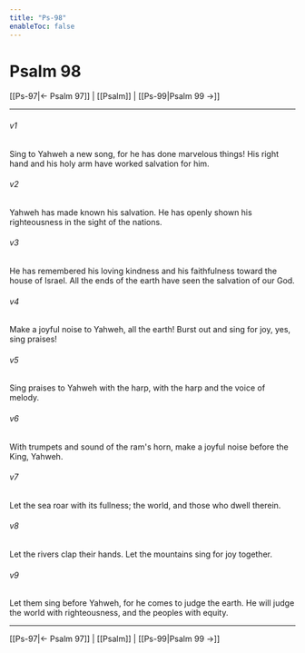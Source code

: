 ```yaml
---
title: "Ps-98"
enableToc: false
---
```

# Psalm 98

[[Ps-97|← Psalm 97]] | [[Psalm]] | [[Ps-99|Psalm 99 →]]
***



###### v1 
Sing to Yahweh a new song, for he has done marvelous things! His right hand and his holy arm have worked salvation for him. 

###### v2 
Yahweh has made known his salvation. He has openly shown his righteousness in the sight of the nations. 

###### v3 
He has remembered his loving kindness and his faithfulness toward the house of Israel. All the ends of the earth have seen the salvation of our God. 

###### v4 
Make a joyful noise to Yahweh, all the earth! Burst out and sing for joy, yes, sing praises! 

###### v5 
Sing praises to Yahweh with the harp, with the harp and the voice of melody. 

###### v6 
With trumpets and sound of the ram's horn, make a joyful noise before the King, Yahweh. 

###### v7 
Let the sea roar with its fullness; the world, and those who dwell therein. 

###### v8 
Let the rivers clap their hands. Let the mountains sing for joy together. 

###### v9 
Let them sing before Yahweh, for he comes to judge the earth. He will judge the world with righteousness, and the peoples with equity.

***
[[Ps-97|← Psalm 97]] | [[Psalm]] | [[Ps-99|Psalm 99 →]]
